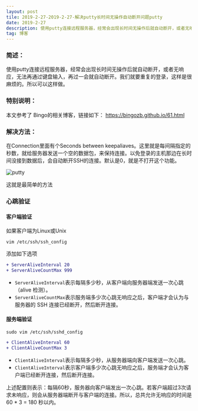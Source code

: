 ```yaml
---
layout: post
tile: 2019-2-27-2019-2-27-解决putty长时间无操作自动断开问题putty
date: 2019-2-27
description: 使用putty连接远程服务器，经常会出现长时间无操作后就自动断开，或者无响应，无法再通过键盘输入，再过一会就自动断开。我们就要重复的登录，这样是很麻烦的。所以有了这样一篇博文
tag: 博客
---
```




### 简述：

使用putty连接远程服务器，经常会出现长时间无操作后就自动断开，或者无响应，无法再通过键盘输入，再过一会就自动断开。我们就要重复的登录，这样是很麻烦的。所以可以这样做。

### 特别说明：

本文参考了 Bingo的相关博客，链接如下： <https://bingozb.github.io/61.html>



### 解决方法：

在Connection里面有个Seconds between keepaliaves。这里就是每间隔指定的秒数，就给服务器发送一个空的数据包，来保持连接。以免登录的主机那边在长时间没接到数据后，会自动断开SSH的连接。默认是0，就是不打开这个功能。 

![putty](/images/putty.png)

这就是最简单的方法

### 心跳验证

#### 客户端验证

如果客户端为Linux或Unix

```shell
vim /etc/ssh/ssh_config
```

添加如下选项

```diff
+ ServerAliveInterval 20
+ ServerAliveCountMax 999
```

- `ServerAliveInterval`表示每隔多少秒，从客户端向服务器端发送一次心跳（alive 检测）。
- `ServerAliveCountMax`表示服务端多少次心跳无响应之后，客户端才会认为与服务器的 SSH 连接已经断开，然后断开连接。

#### 服务端验证

```shell
sudo vim /etc/ssh/sshd_config
```



```diff
+ ClientAliveInterval 60
+ ClientAliveCountMax 3
```

- `ClientAliveInterval`表示每隔多少秒，从服务器端向客户端发送一次心跳。
- `ClientAliveInterval`表示客户端多少次心跳无响应之后，服务端才会认为客户端已经断开连接，然后断开连接。

上述配置则表示：每隔60秒，服务器向客户端发出一次心跳。若客户端超过3次请求未响应，则会从服务器端断开与客户端的连接。所以，总共允许无响应的时间是 60 * 3 = 180 秒以内。